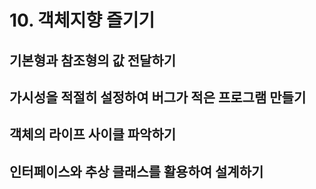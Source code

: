 # 10. 객체지향 즐기기

## 기본형과 참조형의 값 전달하기

## 가시성을 적절히 설정하여 버그가 적은 프로그램 만들기

## 객체의 라이프 사이클 파악하기

## 인터페이스와 추상 클래스를 활용하여 설계하기

